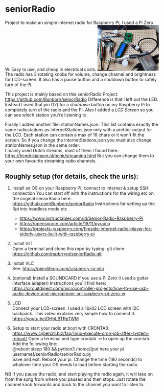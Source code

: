 # seniorRadio
Project to make an simple internet radio for Raspberry Pi; I used a Pi Zero W. Easy to use, and cheap in electrical costs.
<img src="https://github.com/rspbrrypi/seniorRadio/blob/master/Pizero-internetradio.jpg?raw=true" width="200px" >  
The radio has 3 rotating knobs for volume, change channel and brightness for LCD-screen. 
It also has a pause button and a shutdown button to safely turn of the Pi.  

This project is mainly based on this seniorRadio Project: https://github.com/Bunborn/seniorRadio
Difference is that I left out the LED. Instead I used that pin (17) for a *shutdown button* on my Raspberry Pi to completely turn of the radio and the Pi.
Also I added a *LCD Screen* so you can see which station you're listening to.  

Finally I added another file: stationNames.json. This list contains exactly the same radiostations as InternetStations.json only with a prettier output for the LCD. 
Each station can contain a max of 16 chars or it won't fit the screen. So if you change the InternetStations.json you must also change stationNames.json in the same order.   
I mainly used Dutch streams, most of them I found here: https://hendrikjansen.nl/henk/streaming.html  But you can change them to your own favourite streaming radio channels.
    
## Roughly setup (for details, check the urls): 
1. Install an OS on your Raspberry Pi, connect to internet & setup SSH connection
    You can start off with the instructions for the wiring etc on the original seniorRadio here:  
    https://github.com/Bunborn/seniorRadio 
    Instructions for setting up the Rpi into headless mode etc
    * https://www.instructables.com/id/Senior-Radio-Raspberry-Pi
    * https://opensource.com/article/19/11/pyradio
    * https://projects-raspberry.com/fireside-internet-radio-player-for-elderly-users-built-with-raspberry-pi

2. Install GIT   
    Open a terminal and clone this repo by typing: git clone https://github.com/rspbrrypi/seniorRadio.git

3. Install VLC   
   See: https://pimylifeup.com/raspberry-pi-vlc/

4. (optional) Install a SOUNDCARD if you use a Pi Zero (I used a guitar interface adapter)
    Instructions you'll find here: https://circuitdigest.com/microcontroller-projects/how-to-use-usb-audio-device-and-microphone-on-raspberry-pi-zero-w
 
5. LCD  
  Connect your LCD-screen.  I used a 16x02 LCD screen with I2C backpack. 
  This video explains very simple how to connect it: https://youtu.be/DHbLBTRpTWM
 
6. Setup to start your radio at boot with CRONTAB  
   https://www.cyberciti.biz/faq/linux-execute-cron-job-after-system-reboot/
    Open a terminal and type crontab -e to open up the crontab.
    Add the following line:  
     @reboot sleep 180 && python3 /home/[put here your pi username]/seniorRadio/seniorRadio.py  
    Save and exit. Reboot your pi. Change the time (180 seconds) to whatever time your OS needs to load before starting the radio.

NB
If you pause the radio, and start playing the radio again, it will take on from the song from where you paused and then stops. 
Just rotate the channel knob forwards and back to the channel you want to listen to.



